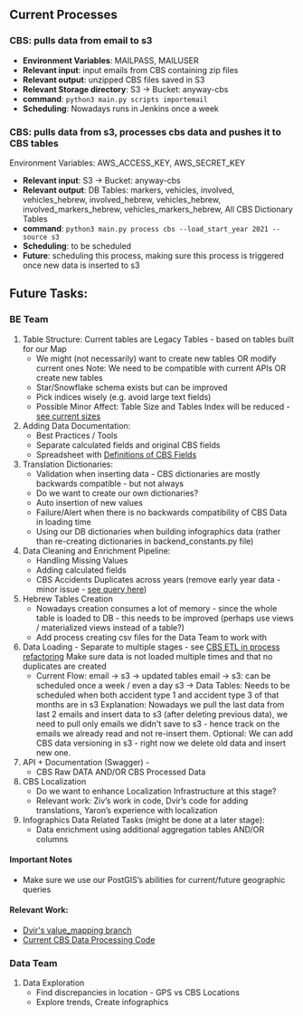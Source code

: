 ## Current Processes

### CBS: pulls data from email to s3
- **Environment Variables**: MAILPASS, MAILUSER
- **Relevant input**: input emails from CBS containing zip files
- **Relevant output**: unzipped CBS files saved in S3
- **Relevant Storage directory**: S3 -> Bucket: anyway-cbs
- **command**: `python3 main.py scripts importemail`
- **Scheduling**: Nowadays runs in Jenkins once a week

### CBS: pulls data from s3, processes cbs data and pushes it to CBS tables
Environment Variables: AWS_ACCESS_KEY, AWS_SECRET_KEY
- **Relevant input**: S3 -> Bucket: anyway-cbs
- **Relevant output**: DB Tables: markers, vehicles, involved, vehicles_hebrew, involved_hebrew, vehicles_hebrew, involved_markers_hebrew, vehicles_markers_hebrew, All CBS Dictionary Tables
- **command**: `python3 main.py process cbs --load_start_year 2021 --source s3`
- **Scheduling**: to be scheduled
- **Future**: scheduling this process, making sure this process is triggered once new data is inserted to s3

## Future Tasks:

### BE Team
1. Table Structure: Current tables are Legacy Tables - based on tables built for our Map
   - We might (not necessarily) want to create new tables OR modify current ones
     Note: We need to be compatible with current APIs OR create new tables
   - Star/Snowflake schema exists but can be improved
   - Pick indices wisely (e.g. avoid large text fields)
   - Possible Minor Affect: Table Size and Tables Index will be reduced - [see current sizes](https://app.redash.io/hasadna/queries/833839/source)
2. Adding Data Documentation:
   - Best Practices / Tools
   - Separate calculated fields and original CBS fields
   - Spreadsheet with [Definitions of CBS Fields](https://docs.google.com/spreadsheets/d/1qaVV7NKXVYNmnxKZ4he2MKZDAjWPHiHfq-U5dcNZM5k)
3. Translation Dictionaries:
    - Validation when inserting data - CBS dictionaries are mostly backwards compatible - but not always
   - Do we want to create our own dictionaries?
   - Auto insertion of new values
   - Failure/Alert when there is no backwards compatibility of CBS Data in loading time
   - Using our DB dictionaries when building infographics data (rather than re-creating dictionaries in backend_constants.py file)
4. Data Cleaning and Enrichment Pipeline:
    - Handling Missing Values
    - Adding calculated fields  
    - CBS Accidents Duplicates across years (remove early year data - minor issue - [see query here](https://app.redash.io/hasadna/queries/834111/source))
5. Hebrew Tables Creation
    - Nowadays creation consumes a lot of memory - since the whole table is loaded to DB - this needs to be improved (perhaps use views / materialized views instead of a table?)
    - Add process creating csv files for the Data Team to work with
5. Data Loading - Separate to multiple stages - see [CBS ETL in process refactoring](https://docs.google.com/document/d/1LirLg1u7B3ekvcjetj6LhVExijVqctMZ83fJHUYzlrI/edit?usp=sharing)
   Make sure data is not loaded multiple times and that no duplicates are created
   - Current Flow: email -> s3 -> updated tables
     email -> s3: can be scheduled once a week / even a day
     s3 -> Data Tables: Needs to be scheduled when both accident type 1 and accident type 3 of that months are in s3
     Explanation: Nowadays we pull the last data from last 2 emails and insert data to s3 (after deleting previous data), we need to pull only emails we didn't save to s3 - hence track on the emails we already read and not re-insert them.
     Optional: We can add CBS data versioning in s3 - right now we delete old data and insert new one.
6. API + Documentation (Swagger) - 
   - CBS Raw DATA AND/OR CBS Processed Data
7. CBS Localization
   - Do we want to enhance Localization Infrastructure at this stage? 
   - Relevant work: Ziv’s work in code, Dvir’s code for adding translations, Yaron’s experience with localization
8. Infographics Data Related Tasks (might be done at a later stage):
   - Data enrichment using additional aggregation tables AND/OR columns

#### Important Notes
- Make sure we use our PostGIS’s abilities for current/future geographic queries

#### Relevant Work:
- [Dvir's value_mapping branch](https://github.com/dvirein/anyway-backend/tree/value_mapping)
- [Current CBS Data Processing Code](https://github.com/hasadna/anyway/blob/dev/anyway/parsers/cbs/executor.py)

### Data Team
1. Data Exploration
   - Find discrepancies in location - GPS vs CBS Locations
   - Explore trends, Create infographics
